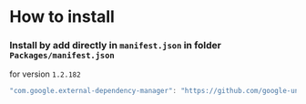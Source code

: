 # How to install

### Install by add directly in `manifest.json` in folder `Packages/manifest.json`

for version `1.2.182`

```csharp
"com.google.external-dependency-manager": "https://github.com/google-unity/external-dependency-manager.git#1.2.182",
```